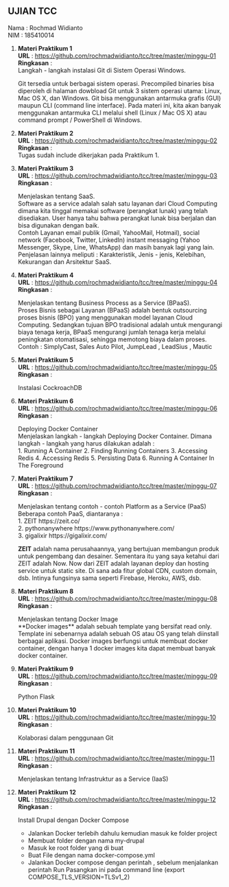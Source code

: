 ## UJIAN TCC

Nama : Rochmad Widianto<br>
NIM  : 185410014


1. **Materi Praktikum 1**<br>
   **URL** : https://github.com/rochmadwidianto/tcc/tree/master/minggu-01
   **Ringkasan** : <br>
   Langkah - langkah instalasi Git di Sistem Operasi Windows.
   <p>Git tersedia untuk berbagai sistem operasi. Precompiled binaries bisa diperoleh di halaman dowbload Git untuk 3 sistem operasi utama: Linux, Mac OS X, dan Windows. Git bisa menggunakan antarmuka grafis (GUI) maupun CLI (command line interface). Pada materi ini, kita akan banyak menggunakan antarmuka CLI melalui shell (Linux / Mac OS X) atau command prompt / PowerShell di Windows.</p>

2. **Materi Praktikum 2**<br>
   **URL** : https://github.com/rochmadwidianto/tcc/tree/master/minggu-02
   **Ringkasan** : <br>
   Tugas sudah include dikerjakan pada Praktikum 1.

3. **Materi Praktikum 3**<br>
   **URL** : https://github.com/rochmadwidianto/tcc/tree/master/minggu-03
   **Ringkasan** : <br>
   <p>Menjelaskan tentang SaaS.<br>
   Software as a service adalah salah satu layanan dari Cloud Computing dimana kita tinggal memakai software (perangkat lunak) yang telah disediakan. User hanya tahu bahwa perangkat lunak bisa berjalan dan bisa digunakan dengan baik.<br>
   Contoh Layanan email publik (Gmail, YahooMail, Hotmail), social network (Facebook, Twitter, LinkedIn) instant messaging (Yahoo Messenger, Skype, Line, WhatsApp) dan masih banyak lagi yang lain.<br>
   Penjelasan lainnya meliputi : Karakteristik, Jenis - jenis, Kelebihan, Kekurangan dan Arsitektur SaaS.</p>

4. **Materi Praktikum 4**<br>
   **URL** : https://github.com/rochmadwidianto/tcc/tree/master/minggu-04
   **Ringkasan** : <br>
   <p>Menjelaskan tentang Business Process as a Service (BPaaS).<br>
   Proses Bisnis sebagai Layanan (BPaaS) adalah bentuk outsourcing proses bisnis (BPO) yang menggunakan model layanan Cloud Computing. Sedangkan tujuan BPO tradisional adalah untuk mengurangi biaya tenaga kerja, BPaaS mengurangi jumlah tenaga kerja melalui peningkatan otomatisasi, sehingga memotong biaya dalam proses.<br>
   Contoh : SimplyCast, Sales Auto Pilot, JumpLead , LeadSius , Mautic </p>

5. **Materi Praktikum 5**<br>
   **URL** : https://github.com/rochmadwidianto/tcc/tree/master/minggu-05
   **Ringkasan** : <br>
   <p>Instalasi CockroachDB</p>

6. **Materi Praktikum 6**<br>
   **URL** : https://github.com/rochmadwidianto/tcc/tree/master/minggu-06
   **Ringkasan** : <br>
   <p>Deploying Docker Container<br>
   Menjelaskan langkah - langkah Deploying Docker Container. Dimana langkah - langkah yang harus dilakukan adalah : <br>
   1. Running A Container
   2. Finding Running Containers
   3. Accessing Redis
   4. Accessing Redis
   5. Persisting Data
   6. Running A Container In The Foreground</p>

7. **Materi Praktikum 7**<br>
   **URL** : https://github.com/rochmadwidianto/tcc/tree/master/minggu-07
   **Ringkasan** : <br>
   <p>Menjelaskan tentang contoh - contoh Platform as a Service (PaaS)<br>
   Beberapa contoh PaaS, diantaranya :<br>
   1. ZEIT https://zeit.co/<br>
   2. pythonanywhere https://www.pythonanywhere.com/<br>
   3. gigalixir https://gigalixir.com/<br>
   
   **ZEIT** adalah nama perusahaannya, yang bertujuan membangun produk untuk pengembang dan desainer. Sementara itu yang saya ketahui dari ZEIT adalah Now. Now dari ZEIT adalah layanan deploy dan hosting service untuk static site. Di sana ada fitur global CDN, custom domain, dsb. Intinya fungsinya sama seperti Firebase, Heroku, AWS, dsb.</p>

8. **Materi Praktikum 8**<br>
   **URL** : https://github.com/rochmadwidianto/tcc/tree/master/minggu-08
   **Ringkasan** : <br>
   <p>Menjelaskan tentang Docker Image<br>
   **Docker images** adalah sebuah template yang bersifat read only. Template ini sebenarnya adalah sebuah OS atau OS yang telah diinstall berbagai aplikasi. Docker images berfungsi untuk membuat docker container, dengan hanya 1 docker images kita dapat membuat banyak docker container.</p>

9. **Materi Praktikum 9**<br>
   **URL** : https://github.com/rochmadwidianto/tcc/tree/master/minggu-09
   **Ringkasan** : <br>
   <p>Python Flask</p>

10. **Materi Praktikum 10**<br>
   **URL** : https://github.com/rochmadwidianto/tcc/tree/master/minggu-10
   **Ringkasan** : <br><p>Kolaborasi dalam penggunaan Git</p>

11. **Materi Praktikum 11**<br>
   **URL** : https://github.com/rochmadwidianto/tcc/tree/master/minggu-11
   **Ringkasan** : <br><p>Menjelaskan tentang Infrastruktur as a Service (IaaS)</p>

12. **Materi Praktikum 12**<br>
   **URL** : https://github.com/rochmadwidianto/tcc/tree/master/minggu-12
   **Ringkasan** : <br><p>Install Drupal dengan Docker Compose<br>
    - Jalankan Docker terlebih dahulu kemudian masuk ke folder project
    - Membuat folder dengan nama my-drupal
    - Masuk ke root folder yang di buat
    - Buat File dengan nama docker-compose.yml
    - Jalankan Docker compose dengan perintah , sebelum menjalankan perintah Run Pasangkan ini pada command line (export COMPOSE_TLS_VERSION=TLSv1_2)</p>